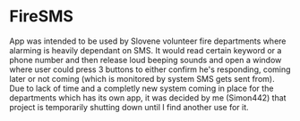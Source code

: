 # FireSMS

App was intended to be used by Slovene volunteer fire departments where alarming is heavily dependant on SMS. It would read certain keyword or a phone number and then release loud beeping sounds and open a window where user could press 3 buttons to either confirm he's responding, coming later or not coming (which is monitored by system SMS gets sent from). Due to lack of time and a completly new system coming in place for the departments which has its own app, it was decided by me (Simon442) that project is temporarily shutting down until I find another use for it.
